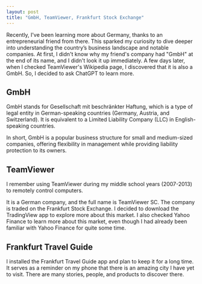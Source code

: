 ```yaml
---
layout: post  
title: "GmbH, TeamViewer, Frankfurt Stock Exchange"
---
```


Recently, I've been learning more about Germany, thanks to an entrepreneurial friend from there. This sparked my curiosity to dive deeper into understanding the country’s business landscape and notable companies. At first, I didn't know why my friend's company had "GmbH" at the end of its name, and I didn't look it up immediately. A few days later, when I checked TeamViewer's Wikipedia page, I discovered that it is also a GmbH. So, I decided to ask ChatGPT to learn more.

## GmbH

GmbH stands for Gesellschaft mit beschränkter Haftung, which is a type of legal entity in German-speaking countries (Germany, Austria, and Switzerland). It is equivalent to a Limited Liability Company (LLC) in English-speaking countries.

In short, GmbH is a popular business structure for small and medium-sized companies, offering flexibility in management while providing liability protection to its owners.

## TeamViewer

I remember using TeamViewer during my middle school years (2007-2013) to remotely control computers.

It is a German company, and the full name is TeamViewer SC. The company is traded on the Frankfurt Stock Exchange. I decided to download the TradingView app to explore more about this market. I also checked Yahoo Finance to learn more about this market, even though I had already been familiar with Yahoo Finance for quite some time.

## Frankfurt Travel Guide

I installed the Frankfurt Travel Guide app and plan to keep it for a long time. It serves as a reminder on my phone that there is an amazing city I have yet to visit. There are many stories, people, and products to discover there.

